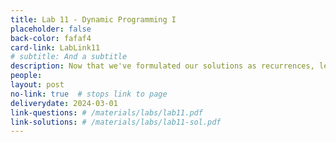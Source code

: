 ```yaml
---
title: Lab 11 - Dynamic Programming I
placeholder: false
back-color: fafaf4
card-link: LabLink11
# subtitle: And a subtitle
description: Now that we've formulated our solutions as recurrences, let's turn them into efficient algorithms. 
people:
layout: post
no-link: true  # stops link to page 
deliverydate: 2024-03-01
link-questions: # /materials/labs/lab11.pdf
link-solutions: # /materials/labs/lab11-sol.pdf
---
```










